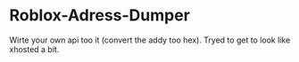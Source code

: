 # Roblox-Adress-Dumper
Wirte your own api too it (convert the addy too hex). Tryed to get to look like xhosted a bit.
